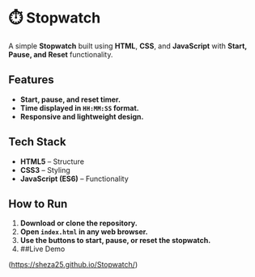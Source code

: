 # ⏱️ Stopwatch

A simple **Stopwatch** built using **HTML**, **CSS**, and **JavaScript** with **Start, Pause, and Reset** functionality.

## **Features**
- **Start, pause, and reset timer.**
- **Time displayed in `HH:MM:SS` format.**
- **Responsive and lightweight design.**

## **Tech Stack**
- **HTML5** – Structure  
- **CSS3** – Styling  
- **JavaScript (ES6)** – Functionality  

## **How to Run**
1. **Download or clone the repository.**  
2. **Open `index.html` in any web browser.**  
3. **Use the buttons to start, pause, or reset the stopwatch.**
4. ##Live Demo

(https://sheza25.github.io/Stopwatch/)



